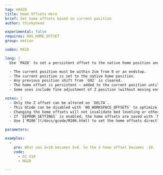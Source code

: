 ```yaml
---
tag: m0428
title: Home Offsets Here
brief: Set home offsets based on current position
author: thinkyhead

experimental: false
requires: HAS_HOME_OFFSET
group: motion

codes: M428

long: |
  Use `M428` to set a persistent offset to the native home position and coordinate space by assigning the current position as the native home position. See the example below.

  - The current position must be within 2cm from 0 or an endstop.
  - The current position is set to the native home position.
  - Any previous position shift from `G92` is cleared.
  - The home offset is persistent — added to the current position until changed.
  - Some uses include fine adjustment of Z position (without moving endstops) and shifting the coordinate space to print on a different part of the bed.

notes: |
  - Only the Z offset can be altered on `DELTA`.
  - This GCode can be disabled with `NO_WORKSPACE_OFFSETS` to optimize movement.
  - Changing the home offsets will not invalidate bed leveling or other saved data.
  - If `EEPROM_SETTINGS` is enabled, the home offsets are saved with `M500`, loaded with `M501`, and reset with `M502`.
  - Use [`M206`](/docs/gcode/M206.html) to set the home offsets directly.

parameters:

examples:
  -
    pre: What was X=10 becomes X=0. So the X home offset becomes -10.
    code:
      - G1 X10
      - M428

---
```

